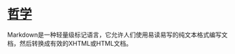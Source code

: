 # [哲学](https://daringfireball.net/projects/markdown/syntax#philosophy)

Markdown是一种轻量级标记语言，它允许人们使用易读易写的纯文本格式编写文档，然后转换成有效的XHTML或HTML文档。
